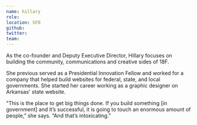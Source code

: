 ```yaml
---
name: hillary
role:
location: SFO
github:
twitter:
team:
---
```


As the co-founder and Deputy Executive Director, Hillary focuses on building the community, communications and creative sides of 18F.

She previous served as a Presidential Innovation Fellow and worked for a company that helped build websites for federal, state, and local governments. She started her career working as a graphic designer on Arkansas' state website.

"This is the place to get big things done. If you build something [in government] and it’s successful, it is going to touch an enormous amount of people,” she says. “And that’s intoxicating.”
